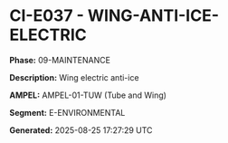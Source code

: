 # CI-E037 - WING-ANTI-ICE-ELECTRIC

**Phase:** 09-MAINTENANCE

**Description:** Wing electric anti-ice

**AMPEL:** AMPEL-01-TUW (Tube and Wing)

**Segment:** E-ENVIRONMENTAL

**Generated:** 2025-08-25 17:27:29 UTC
